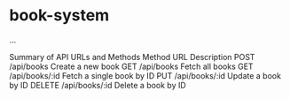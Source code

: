 # book-system
...

Summary of API URLs and Methods
Method	URL	Description
POST	/api/books	Create a new book
GET	/api/books	Fetch all books
GET	/api/books/:id	Fetch a single book by ID
PUT	/api/books/:id	Update a book by ID
DELETE	/api/books/:id	Delete a book by ID

